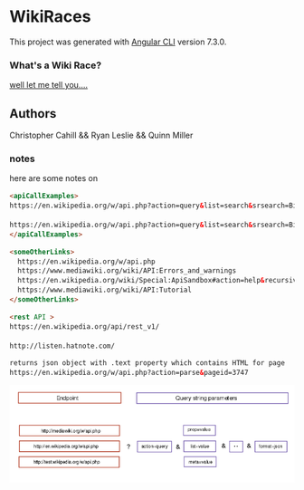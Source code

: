 # WikiRaces

This project was generated with [Angular CLI](https://github.com/angular/angular-cli) version 7.3.0.

### What's a Wiki Race?

[well let me tell you....](https://en.wikipedia.org/wiki/Wikipedia:Wikirace)


## Authors
Christopher Cahill &&
Ryan Leslie &&
Quinn Miller


### notes

here are some notes on

```html
<apiCallExamples>
https://en.wikipedia.org/w/api.php?action=query&list=search&srsearch=Bill%20Gates&format=json

https://en.wikipedia.org/w/api.php?action=query&list=search&srsearch=Bill%20Gates&format=jsonfm
</apiCallExamples>
```

```html
<someOtherLinks>
  https://en.wikipedia.org/w/api.php
  https://www.mediawiki.org/wiki/API:Errors_and_warnings
  https://en.wikipedia.org/wiki/Special:ApiSandbox#action=help&recursivesubmodules=1
  https://www.mediawiki.org/wiki/API:Tutorial
</someOtherLinks>

```
```html
<rest API >
https://en.wikipedia.org/api/rest_v1/

http://listen.hatnote.com/
```
```html
returns json object with .text property which contains HTML for page
https://en.wikipedia.org/w/api.php?action=parse&pageid=3747
```



![alt text](./src/assets/800px-Request_format.svg.png "Logo Title Text 1")
